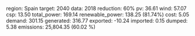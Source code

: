 region: Spain
target: 2040
data: 2018
reduction: 60%
pv: 36.61
wind: 57.07
csp: 13.50
total_power: 169.14
renewable_power: 138.25 (81.74%)
cost: 5.05
demand: 301.15
generated: 316.77
exported: -10.24
imported: 0.15
dumped: 5.38
emissions: 25,804.35 (60.02 %)
